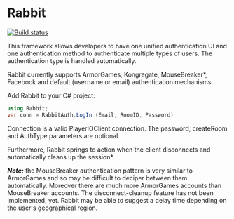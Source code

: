 Rabbit
======

[![Build status](https://ci.appveyor.com/api/projects/status/6fxlb8bkqp18cg3c/branch/master)](https://ci.appveyor.com/project/Decagon/rabbit/branch/master)


This framework allows developers to have one unified authentication UI and one authentication method to authenticate multiple types of users. The authentication type is handled automatically.

Rabbit currently supports ArmorGames, Kongregate, MouseBreaker*, Facebook and default (username or email) authentication mechanisms.


Add Rabbit to your C# project:

```csharp
using Rabbit;
var conn = RabbitAuth.LogIn (Email, RoomID, Password)
```

Connection is a valid PlayerIOClient connection. The password, createRoom and AuthType parameters are optional.

Furthermore, Rabbit springs to action when the client disconnects and automatically cleans up the session*.

***Note:*** the MouseBreaker authentication pattern is very similar to ArmorGames and so may be difficult to deciper between them automatically. Moreover there are much more ArmorGames accounts than MouseBreaker accounts. The disconnect-cleanup feature has not been implemented, yet. Rabbit may be able to suggest a delay time depending on the user's geographical region.
